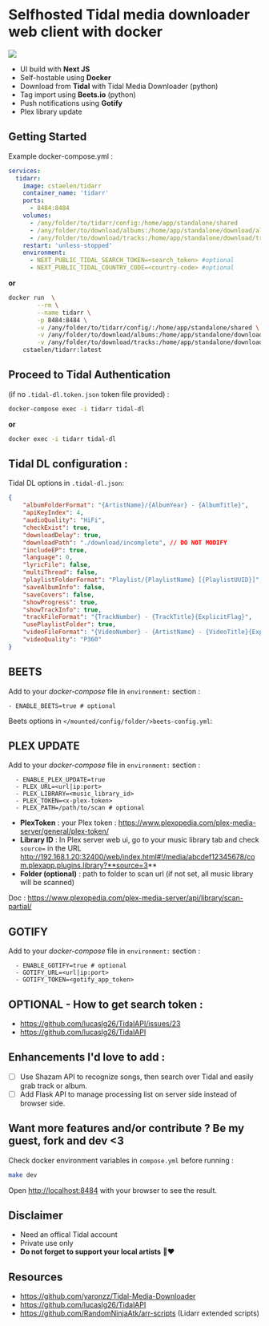 # Selfhosted Tidal media downloader web client with docker
<img src="https://github.com/cstaelen/tidarr/blob/main/screenshot.png?raw=true" />

- UI build with **Next JS**
- Self-hostable using **Docker**
- Download from **Tidal** with Tidal Media Downloader (python)
- Tag import using **Beets.io** (python)
- Push notifications using **Gotify**
- Plex library update

## Getting Started

Example docker-compose.yml : 
```yaml
services:
  tidarr:
    image: cstaelen/tidarr
    container_name: 'tidarr'
    ports:
      - 8484:8484
    volumes:
      - /any/folder/to/tidarr/config:/home/app/standalone/shared
      - /any/folder/to/download/albums:/home/app/standalone/download/albums
      - /any/folder/to/download/tracks:/home/app/standalone/download/tracks
    restart: 'unless-stopped'
    environment:
      - NEXT_PUBLIC_TIDAL_SEARCH_TOKEN=<search_token> #optional
      - NEXT_PUBLIC_TIDAL_COUNTRY_CODE=<country-code> #optional
```
**or**
```bash
docker run  \
		--rm \
		--name tidarr \
		-p 8484:8484 \
		-v /any/folder/to/tidarr/config/:/home/app/standalone/shared \
		-v /any/folder/to/download/albums:/home/app/standalone/download/albums \
		-v /any/folder/to/download/tracks:/home/app/standalone/download/tracks \
    cstaelen/tidarr:latest
```
## Proceed to Tidal Authentication 
(if no `.tidal-dl.token.json` token file provided) : 
```bash 
docker-compose exec -i tidarr tidal-dl
```
**or**
```bash 
docker exec -i tidarr tidal-dl
```


## Tidal DL configuration : 
Tidal DL options in `.tidal-dl.json`:
```json
{
    "albumFolderFormat": "{ArtistName}/{AlbumYear} - {AlbumTitle}",
    "apiKeyIndex": 4,
    "audioQuality": "HiFi",
    "checkExist": true,
    "downloadDelay": true,
    "downloadPath": "./download/incomplete", // DO NOT MODIFY
    "includeEP": true,
    "language": 0,
    "lyricFile": false,
    "multiThread": false,
    "playlistFolderFormat": "Playlist/{PlaylistName} [{PlaylistUUID}]",
    "saveAlbumInfo": false,
    "saveCovers": false,
    "showProgress": true,
    "showTrackInfo": true,
    "trackFileFormat": "{TrackNumber} - {TrackTitle}{ExplicitFlag}",
    "usePlaylistFolder": true,
    "videoFileFormat": "{VideoNumber} - {ArtistName} - {VideoTitle}{ExplicitFlag}",
    "videoQuality": "P360"
}
```

## BEETS
Add to your *docker-compose* file in `environment:` section : 
```
- ENABLE_BEETS=true # optional
```   
Beets options in `</mounted/config/folder/>beets-config.yml`:

## PLEX UPDATE
Add to your *docker-compose* file in `environment:` section : 
```
  - ENABLE_PLEX_UPDATE=true
  - PLEX_URL=<url|ip:port>
  - PLEX_LIBRARY=<music_library_id>
  - PLEX_TOKEN=<x-plex-token>
  - PLEX_PATH=/path/to/scan # optional
```
- **PlexToken** : your Plex token : https://www.plexopedia.com/plex-media-server/general/plex-token/
- **Library ID** : In Plex server web ui, go to your music library tab and check `source=` in the URL
 http://192.168.1.20:32400/web/index.html#!/media/abcdef12345678/com.plexapp.plugins.library?**source=3**
- **Folder (optional)** : path to folder to scan url (if not set, all music library will be scanned)

Doc : https://www.plexopedia.com/plex-media-server/api/library/scan-partial/

## GOTIFY
Add to your *docker-compose* file in `environment:` section : 
```
  - ENABLE_GOTIFY=true # optional
  - GOTIFY_URL=<url|ip:port>
  - GOTIFY_TOKEN=<gotify_app_token>
```

## OPTIONAL - How to get search token : 
- https://github.com/lucaslg26/TidalAPI/issues/23
- https://github.com/lucaslg26/TidalAPI


## Enhancements I'd love to add : 
- [ ] Use Shazam API to recognize songs, then search over Tidal and easily grab track or album.
- [ ] Add Flask API to manage processing list on server side instead of browser side.

## Want more features and/or contribute ? Be my guest, fork and dev <3
Check docker environment variables in `compose.yml` before running :
```bash
make dev
```

Open [http://localhost:8484](http://localhost:8484) with your browser to see the result.

## Disclaimer
- Need an offical Tidal account
- Private use only
- **Do not forget to support your local artists** 🙏❤️

## Resources
- https://github.com/yaronzz/Tidal-Media-Downloader
- https://github.com/lucaslg26/TidalAPI
- https://github.com/RandomNinjaAtk/arr-scripts (Lidarr extended scripts)